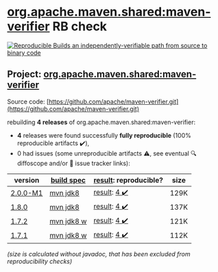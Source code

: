 [org.apache.maven.shared:maven-verifier](https://central.sonatype.com/artifact/org.apache.maven.shared/maven-verifier/versions) RB check
=======

[![Reproducible Builds](https://reproducible-builds.org/images/logos/rb.svg) an independently-verifiable path from source to binary code](https://reproducible-builds.org/)

## Project: [org.apache.maven.shared:maven-verifier](https://central.sonatype.com/artifact/org.apache.maven.shared/maven-verifier/versions)

Source code: [https://github.com/apache/maven-verifier.git](https://github.com/apache/maven-verifier.git)

rebuilding **4 releases** of org.apache.maven.shared:maven-verifier:
- **4** releases were found successfully **fully reproducible** (100% reproducible artifacts :heavy_check_mark:),
- 0 had issues (some unreproducible artifacts :warning:, see eventual :mag: diffoscope and/or :memo: issue tracker links):

| version | [build spec](/BUILDSPEC.md) | [result](https://reproducible-builds.org/docs/jvm/): reproducible? | size |
| -- | --------- | ------ | -- |
| [2.0.0-M1](https://search.maven.org/artifact/org.apache.maven.shared/maven-verifier/2.0.0-M1/pom) | [mvn jdk8](maven-verifier-2.0.0-M1.buildspec) | [result](maven-verifier-2.0.0-M1.buildinfo): [4 :heavy_check_mark: ](maven-verifier-2.0.0-M1.buildcompare) | 129K |
| [1.8.0](https://search.maven.org/artifact/org.apache.maven.shared/maven-verifier/1.8.0/pom) | [mvn jdk8](maven-verifier-1.8.0.buildspec) | [result](maven-verifier-1.8.0.buildinfo): [4 :heavy_check_mark: ](maven-verifier-1.8.0.buildcompare) | 137K |
| [1.7.2](https://search.maven.org/artifact/org.apache.maven.shared/maven-verifier/1.7.2/pom) | [mvn jdk8 w](maven-verifier-1.7.2.buildspec) | [result](maven-verifier-1.7.2.buildinfo): [4 :heavy_check_mark: ](maven-verifier-1.7.2.buildcompare) | 121K |
| [1.7.1](https://search.maven.org/artifact/org.apache.maven.shared/maven-verifier/1.7.1/pom) | [mvn jdk8 w](maven-verifier-1.7.1.buildspec) | [result](maven-verifier-1.7.1.buildinfo): [4 :heavy_check_mark: ](maven-verifier-1.7.1.buildcompare) | 112K |

<i>(size is calculated without javadoc, that has been excluded from reproducibility checks)</i>
